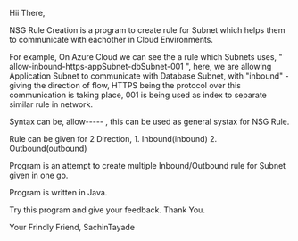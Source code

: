 Hii There,

NSG Rule Creation is a program to create rule for Subnet which helps them to communicate with eachother in Cloud Environments.

For example, On Azure Cloud we can see the a rule which Subnets uses, " allow-inbound-https-appSubnet-dbSubnet-001 ",
here, we are allowing Application Subnet to communicate with Database Subnet, with "inbound" - giving the direction of flow,
HTTPS being the protocol over this communication is taking place, 001 is being used as index to separate similar rule in network.

Syntax can be, allow-<direction>-<protocol>-<subnetname>-<subnetname>-<indexifany> , this can be used as general systax for NSG Rule.

Rule can be given for 2 Direction, 1. Inbound(inbound) 2. Outbound(outbound)
 
Program is an attempt to create multiple Inbound/Outbound rule for Subnet given in one go.

Program is written in Java.

Try this program and give your feedback. Thank You.
 

 
 
 
 
 
 
 
 
 
 
 
 
 
 
 
 
 
 
 
 
 
 
 
 
 
 
 
 
 
 
 
 
 
 
 
 
 
 
 
 
 
 
 
 
 
 
 
 
 Your Frindly Friend,
 SachinTayade
